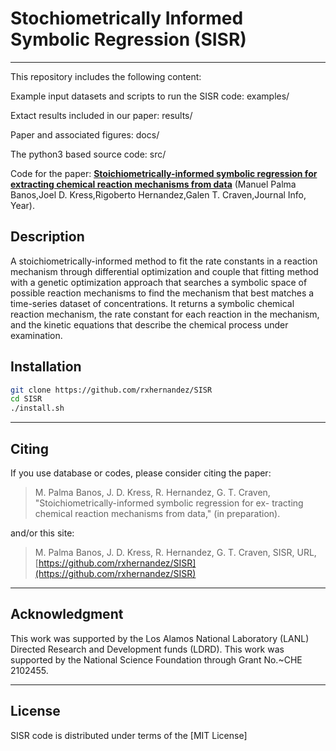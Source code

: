 # Stochiometrically Informed Symbolic Regression (SISR)


----------------

This repository includes the following content:

Example input datasets and scripts to run the SISR code: examples/

Extact results included in our paper: results/

Paper and associated figures: docs/

The python3 based source code: src/

Code for the paper: **[Stoichiometrically-informed symbolic regression for extracting chemical reaction mechanisms from data](link)** (Manuel Palma Banos,Joel D. Kress,Rigoberto Hernandez,Galen T. Craven,Journal Info, Year).

## Description
A stoichiometrically-informed method to fit the rate constants in a reaction mechanism through differential optimization and couple that fitting method with a genetic optimization approach that searches a symbolic space of possible reaction mechanisms to find the mechanism that best matches a time-series dataset of concentrations.
It returns a symbolic chemical reaction mechanism, the rate constant for each reaction in the mechanism, and the kinetic equations that describe the chemical process under examination.

## Installation
```bash
git clone https://github.com/rxhernandez/SISR
cd SISR
./install.sh
```

<hr>

Citing
----------------

If you use database or codes, please consider citing the paper:

>M. Palma Banos, J. D. Kress, R. Hernandez, G. T. Craven, "Stoichiometrically-informed symbolic regression for ex-
tracting chemical reaction mechanisms from data," (in preparation).

and/or this site:

>M. Palma Banos, J. D. Kress, R. Hernandez, G. T. Craven, SISR, URL, [https://github.com/rxhernandez/SISR](https://github.com/rxhernandez/SISR)

<hr>

Acknowledgment
----------------

This work was supported by the Los Alamos National Laboratory (LANL) Directed Research and Development funds (LDRD).
This work was supported by the National Science Foundation through Grant No.~CHE 2102455.
<hr>

License
----------------

SISR code is distributed under terms of the [MIT License]

